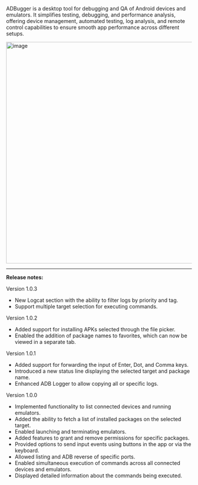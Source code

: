 ADBugger is a desktop tool for debugging and QA of Android devices and emulators. It simplifies testing, debugging, and performance analysis, offering device management, automated testing, log analysis, and remote control capabilities to ensure smooth app performance across different setups.

<img width="600" alt="image" src="https://github.com/user-attachments/assets/89656a6e-6860-4421-9ae5-a59fbdc72bb8">

------

**Release notes:**

Version 1.0.3
- New Logcat section with the ability to filter logs by priority and tag.
- Support multiple target selection for executing commands.

Version 1.0.2
- Added support for installing APKs selected through the file picker.
- Enabled the addition of package names to favorites, which can now be viewed in a separate tab.

Version 1.0.1
- Added support for forwarding the input of Enter, Dot, and Comma keys.
- Introduced a new status line displaying the selected target and package name.
- Enhanced ADB Logger to allow copying all or specific logs.

Version 1.0.0
- Implemented functionality to list connected devices and running emulators.
- Added the ability to fetch a list of installed packages on the selected target.
- Enabled launching and terminating emulators.
- Added features to grant and remove permissions for specific packages.
- Provided options to send input events using buttons in the app or via the keyboard.
- Allowed listing and ADB reverse of specific ports.
- Enabled simultaneous execution of commands across all connected devices and emulators.
- Displayed detailed information about the commands being executed.
